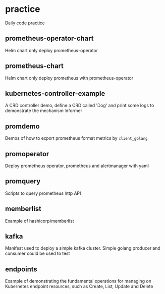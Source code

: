 # practice
Daily code practice

## prometheus-operator-chart

Helm chart only deploy prometheus-operator

## prometheus-chart

Helm chart only deploy prometheus with prometheus-operator

## kubernetes-controller-example

A CRD controller demo, define a CRD called 'Dog' and print some logs to demonstrate the mechanism Informer

## promdemo

Demos of how to export prometheus format metrics by `client_golang`

## promoperator

Deploy prometheus operator, prometheus and alertmanager with yaml

## promquery

Scripts to query prometheus http API

## memberlist

Example of hashicorp/memberlist

## kafka

Manifest used to deploy a simple kafka cluster. Simple golang producer and consumer could be used to test

## endpoints

Example of demonstrating the fundamental operations for managing on Kubernetes endpoint resources, such as Create, List, Update and Delete
